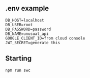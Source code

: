## .env example
```env
DB_HOST=localhost
DB_USER=root
DB_PASSWORD=password
DB_NAME=unusual_api
GOOGLE_CLIENT_ID=from cloud console
JWT_SECRET=generate this
```

## Starting
```
npm run swc
```